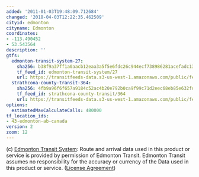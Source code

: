 ```yaml
---
added: '2011-01-03T19:48:09.712684'
changed: '2018-04-03T12:22:35.462509'
cityid: edmonton
cityname: Edmonton
coordinates:
- -113.490452
- 53.543564
description: ''
gtfs:
  edmonton-transit-system-27:
    sha256: b38f9a37ff1a0aacb12eaa3a5f5e6fdc26c944ecf738986281acefadc133b721
    tf_feed_id: edmonton-transit-system/27
    url: https://transitfeeds-data.s3-us-west-1.amazonaws.com/public/feeds/edmonton-transit-system/27/20180330/gtfs.zip
  strathcona-county-transit-364:
    sha256: 4fb9a96f6f657a9184c52ac4b20e792b0ca9f99c71d2eec68eb85e632fde2294
    tf_feed_id: strathcona-county-transit/364
    url: https://transitfeeds-data.s3-us-west-1.amazonaws.com/public/feeds/strathcona-county-transit/364/20170619/gtfs.zip
options:
  estimatedMaxCalculateCalls: 480000
tf_location_ids:
- 43-edmonton-ab-canada
version: 2
zoom: 12
---
```


(c) [Edmonton Transit System](http://www.edmonton.ca/transportation.aspx): Route and arrival data used in this product or service is provided by permission of Edmonton Transit. Edmonton Transit assumes no responsibility for the accuracy or currency of the Data used in this product or service. ([License Agreement](http://www.edmonton.ca/transportation/ets/ets-data-for-developers.aspx))
